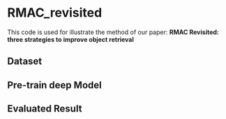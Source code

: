 # RMAC_revisited

This code is used for illustrate the method of our paper: **RMAC Revisited: three strategies to improve object retrieval**

## Dataset


## Pre-train deep Model


## Evaluated Result
